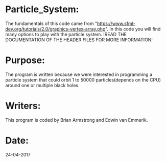 # Particle_System:
The fundamentals of this code came from "https://www.sfml-dev.org/tutorials/2.0/graphics-vertex-array.php".
In this code you will find many options to play with the particle system.
!READ THE DOCUMENTATION OF THE HEADER FILES FOR MORE INFORMATION!

# Purpose:
The program is written because we were interested in programming a particle system that could orbit 1 to 50000 particles(depends on the CPU) around one or multiple black holes.

# Writers:
This program is coded by Brian Armstrong and Edwin van Emmerik.

# Date:
24-04-2017
